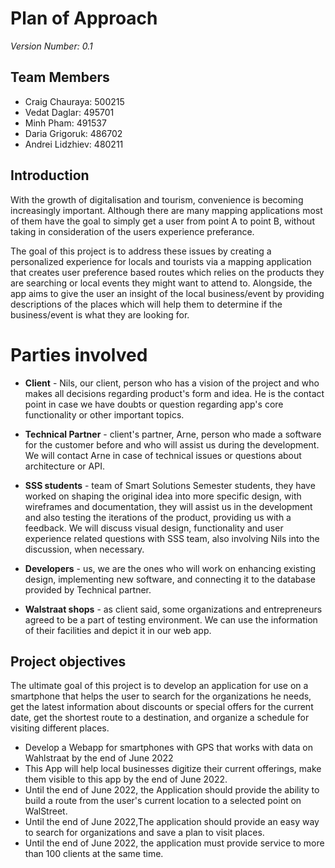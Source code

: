 # Plan of Approach
*Version Number: 0.1* 

## Team Members
* Craig Chauraya: 500215
* Vedat Daglar: 495701
* Minh Pham: 491537
* Daria Grigoruk: 486702
* Andrei Lidzhiev: 480211

## Introduction
 With the growth of digitalisation and tourism, convenience is becoming increasingly important. Although there are many mapping applications most of them have the goal to simply get a user from point A to point B, without taking in consideration of the users  experience preferance.
 
The goal of this project is to address these issues by creating a personalized experience for locals and tourists via a mapping application that creates user preference based routes which relies on the products they are searching or local events they might want to attend to. Alongside, the app aims to give the user an insight of the local business/event by providing descriptions of the places which will help them to determine if the business/event is what they are looking for.

# Parties involved

 - **Client** - Nils, our client, person who has a vision of the project and who makes all decisions regarding product's form and idea. He is the contact point in case we have doubts or question regarding app's core functionality or other important topics.

 - **Technical Partner** - client's partner, Arne, person who made a software for the customer before and who will assist us during the development. We will contact Arne in case of technical issues or questions about architecture or API.

 - **SSS students** - team of Smart Solutions Semester students, they have worked on shaping the original idea into more specific design, with wireframes and documentation, they will assist us in the development and also testing the iterations of the product, providing us with a feedback. We will discuss visual design, functionality and user experience related questions with SSS team, also involving Nils into the discussion, when necessary.

 - **Developers** - us, we are the ones who will work on enhancing existing design, implementing new software, and connecting it to the database provided by Technical partner.

 - **Walstraat shops** - as client said, some organizations and entrepreneurs agreed to be a part of testing environment. We can use the information of their facilities and depict it in our web app.

## Project objectives

The ultimate goal of this project is to develop an application for use on a smartphone that helps the user to search for the organizations he needs, get the latest information about discounts or special offers for the current date, get the shortest route to a destination, and organize a schedule for visiting different places.
 
* Develop a Webapp for smartphones with GPS that works with data on Wahlstraat by the end of June 2022
* This App  will help local businesses digitize their current offerings, make them visible to this app by the end of June 2022.
* Until the end of June 2022, the Application should provide the ability to build a route from the user's current location to a selected point on WalStreet.
* Until the end of June 2022,The application should provide an easy way to search for organizations and save a plan to visit places.
* Until the end of June 2022, the application must provide service to more than 100 clients at the same time.